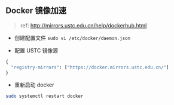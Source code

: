 ## Docker 镜像加速

> ref: http://mirrors.ustc.edu.cn/help/dockerhub.html

- 创建配置文件 `sudo vi /etc/docker/daemon.json`

- 配置 USTC 镜像源

```dockerfile
{
  "registry-mirrors": ["https://docker.mirrors.ustc.edu.cn/"]
}
```

- 重新启动 docker

```sh
sudo systemctl restart docker
```

